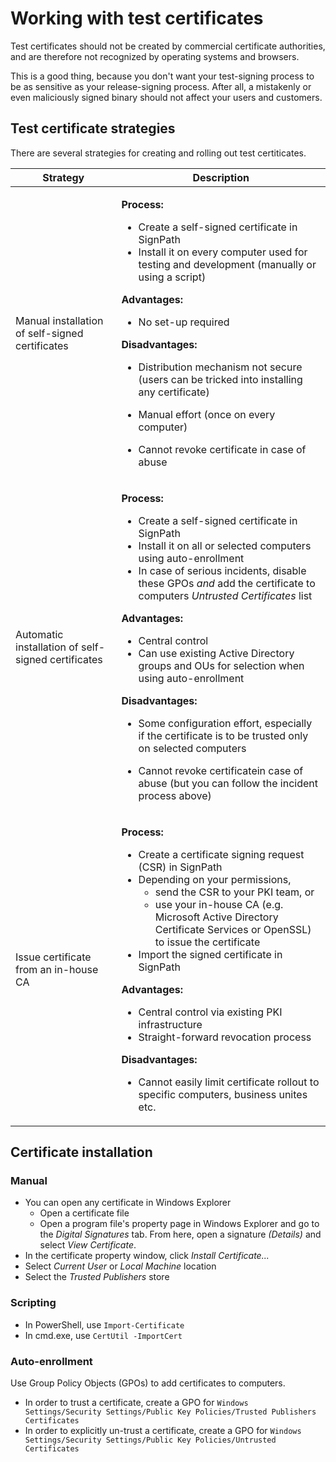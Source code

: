 # Working with test certificates

Test certificates should not be created by commercial certificate authorities, and are therefore not recognized by operating systems and browsers.

This is a good thing, because you don't want your test-signing process to be as sensitive as your release-signing process. After all, a mistakenly or even maliciously signed binary should not affect your users and customers.

## Test certificate strategies

There are several strategies for creating and rolling out test certiticates.

<table><thead><tr>
    <th>Strategy</th>
    <th>Description</th>
  </tr></thead>

  <tbody>
    <tr><td><p>Manual installation of self-signed certificates</p></td>
    <td>

**Process:**

* Create a self-signed certificate in SignPath 
* Install it on every computer used for testing and development (manually or using a script)

**Advantages:**

* No set-up required

**Disadvantages:**

* Distribution mechanism not secure (users can be tricked into installing any certificate)
* Manual effort (once on every computer)
* Cannot revoke certificate in case of abuse

    </td></tr>
    <tr><td><p>Automatic installation of self-signed certificates</p></td>
    <td>

**Process:**

* Create a self-signed certificate in SignPath
* Install it on all or selected computers using auto-enrollment
* In case of serious incidents, disable these GPOs *and* add the certificate to computers *Untrusted Certificates* list

**Advantages:**

* Central control
* Can use existing Active Directory groups and OUs for selection when using auto-enrollment

**Disadvantages:**

* Some configuration effort, especially if the certificate is to be trusted only on selected computers
* Cannot revoke certificatein case of abuse (but you can follow the incident process above)

    </td></tr>
    <tr><td><p>Issue certificate from an in-house CA</p></td>
    <td>

**Process:**

* Create a certificate signing request (CSR) in SignPath
* Depending on your permissions,
  * send the CSR to your PKI team, or
  * use your in-house CA (e.g. Microsoft Active Directory Certificate Services or OpenSSL) to issue the certificate
* Import the signed certificate in SignPath

**Advantages:**

* Central control via existing PKI infrastructure
* Straight-forward revocation process

**Disadvantages:**

* Cannot easily limit certificate rollout to specific computers, business unites etc.

</td></tr>
</tbody></table>

## Certificate installation

### Manual

* You can open any certificate in Windows Explorer
  * Open a certificate file
  * Open a program file's property page in Windows Explorer and go to the *Digital Signatures* tab. From here, open a signature *(Details)* and select *View Certificate*.
* In the certificate property window, click *Install Certificate...*
* Select *Current User* or *Local Machine* location
* Select the *Trusted Publishers* store

### Scripting

* In PowerShell, use `Import-Certificate`
* In cmd.exe, use `CertUtil -ImportCert`

[auto-enroll]: https://docs.microsoft.com/en-us/windows-server/networking/core-network-guide/cncg/server-certs/configure-server-certificate-autoenrollment

### Auto-enrollment

Use Group Policy Objects (GPOs) to add certificates to computers.

* In order to trust a certificate, create a GPO for `Windows Settings/Security Settings/Public Key Policies/Trusted Publishers Certificates`
* In order to explicitly un-trust a certificate, create a GPO for  `Windows Settings/Security Settings/Public Key Policies/Untrusted Certificates`
